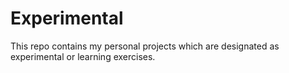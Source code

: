 # Experimental
This repo contains my personal projects which are designated as experimental or learning exercises.
